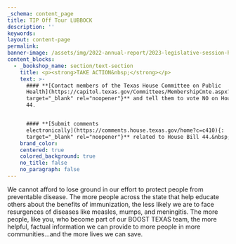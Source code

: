 ```yaml
---
_schema: content_page
title: TIP Off Tour LUBBOCK
description: ''
keywords:
layout: content-page
permalink:
banner-image: /assets/img/2022-annual-report/2023-legislative-session-headquarters-1.png
content_blocks:
  - _bookshop_name: section/text-section
    title: <p><strong>TAKE ACTION&nbsp;</strong></p>
    text: >-
      #### **[Contact members of the Texas House Committee on Public
      Health](https://capitol.texas.gov/Committees/MembershipCmte.aspx?LegSess=88R&amp;CmteCode=C410){:
      target="_blank" rel="noopener"}** and tell them to vote NO on House Bill
      44.


      #### **[Submit comments
      electronically](https://comments.house.texas.gov/home?c=c410){:
      target="_blank" rel="noopener"}** related to House Bill 44.&nbsp;
    brand_color:
    centered: true
    colored_background: true
    no_title: false
    no_paragraph: false
---
```

We cannot afford to lose ground in our effort to protect people from preventable disease. The more people across the state that help educate others about the benefits of immunization, the less likely we are to face resurgences of diseases like measles, mumps, and meningitis. The more people, like you, who become part of our BOOST TEXAS team, the more helpful, factual information we can provide to more people in more communities…and the more lives we can save.
